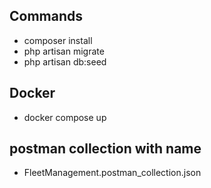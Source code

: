 

## Commands 


- composer install
- php artisan migrate 
- php artisan db:seed



## Docker 

- docker compose  up

## postman collection with name 
- FleetManagement.postman_collection.json







